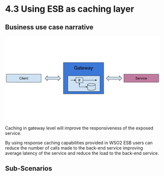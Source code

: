 # 4.3 Using ESB as caching layer

## Business use case narrative

![Using ESB as caching layer](images/4.3-Using-ESB-as-caching-layer.png)

Caching in gateway level will improve the responsiveness of the exposed service. 

By using response caching capabilities provided in WSO2 ESB users can reduce the number of calls made to the back-end 
service improving average latency of the service and reduce the load to the back-end service.


## Sub-Scenarios


